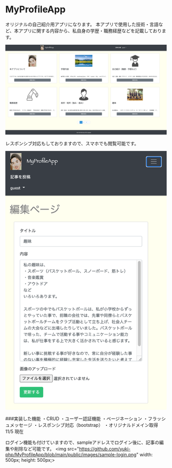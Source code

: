# MyProfileApp

オリジナルの自己紹介用アプリになります。
本アプリで使用した技術・言語など、本アプリに関する内容から、私自身の学歴・職務経歴などを記載しております。

<img src="https://github.com/yuki-php/MyProfileApp/blob/main/public/images/toppage.png">
<p>レスポンシブ対応もしておりますので、スマホでも閲覧可能です。<p>
<img src="https://github.com/yuki-php/MyProfileApp/blob/main/public/images/responsive.png" width: 500px; height: 700px;>

###実装した機能
・CRUD
・ユーザー認証機能
・ページネーション
・フラッシュメッセージ
・レスポンシブ対応（bootstrap）
・オリジナルドメイン取得
11/5 現在

ログイン機能も付けていますので、sampleアドレスでログイン後に、記事の編集や削除など可能です。
<img src="https://github.com/yuki-php/MyProfileApp/blob/main/public/images/sample-login.png" width: 500px; height: 500px;>
